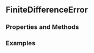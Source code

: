 ## <a id="McUtils.McUtils.Zachary.Taylor.FiniteDifferenceFunction.FiniteDifferenceError">FiniteDifferenceError</a>


### Properties and Methods


### Examples


